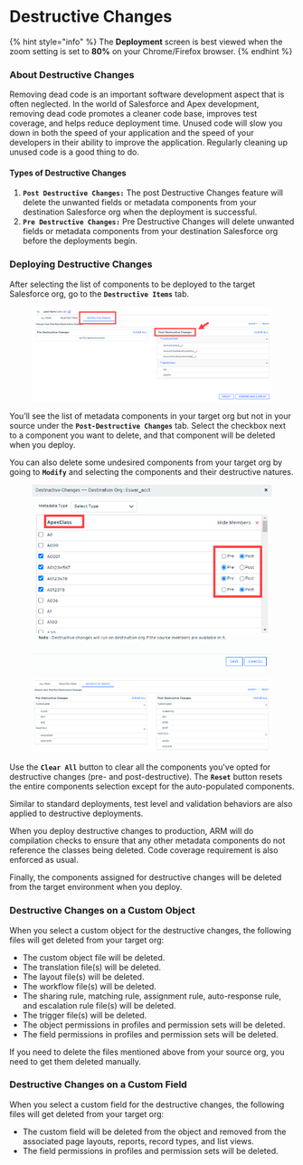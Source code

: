 # Destructive Changes

{% hint style="info" %}
The **Deployment** screen is best viewed when the zoom setting is set to **80%** on your Chrome/Firefox browser.
{% endhint %}

### About Destructive Changes <a href="#destructive-changes" id="destructive-changes"></a>

Removing dead code is an important software development aspect that is often neglected. In the world of Salesforce and Apex development, removing dead code promotes a cleaner code base, improves test coverage, and helps reduce deployment time. Unused code will slow you down in both the speed of your application and the speed of your developers in their ability to improve the application. Regularly cleaning up unused code is a good thing to do.

#### Types of Destructive Changes <a href="#types-of-destructive-changes" id="types-of-destructive-changes"></a>

1. **`Post Destructive Changes:`** The post Destructive Changes feature will delete the unwanted fields or metadata components from your destination Salesforce org when the deployment is successful.
2. **`Pre Destructive Changes:`** Pre Destructive Changes will delete unwanted fields or metadata components from your destination Salesforce org before the deployments begin.

### Deploying Destructive Changes <a href="#deploying-destructive-changes" id="deploying-destructive-changes"></a>

After selecting the list of components to be deployed to the target Salesforce org, go to the **`Destructive Items`** tab.

<figure><img src="../../../../.gitbook/assets/image (65) (1).png" alt=""><figcaption></figcaption></figure>

You’ll see the list of metadata components in your target org but not in your source under the **`Post-Destructive Changes`** tab. Select the checkbox next to a component you want to delete, and that component will be deleted when you deploy.

You can also delete some undesired components from your target org by going to **`Modify`** and selecting the components and their destructive natures.

<figure><img src="../../../../.gitbook/assets/image (66).png" alt="" width="485"><figcaption></figcaption></figure>

<figure><img src="../../../../.gitbook/assets/image (67).png" alt=""><figcaption></figcaption></figure>

Use the **`Clear All`** button to clear all the components you've opted for destructive changes (pre- and post-destructive). The **`Reset`** button resets the entire components selection except for the auto-populated components.&#x20;

Similar to standard deployments, test level and validation behaviors are also applied to destructive deployments.

When you deploy destructive changes to production, ARM will do compilation checks to ensure that any other metadata components do not reference the classes being deleted. Code coverage requirement is also enforced as usual.

Finally, the components assigned for destructive changes will be deleted from the target environment when you deploy.

### Destructive Changes on a Custom Object <a href="#destructive-changes-on-a-custom-object" id="destructive-changes-on-a-custom-object"></a>

When you select a custom object for the destructive changes, the following files will get deleted from your target org:

* The custom object file will be deleted.
* The translation file(s) will be deleted.
* The layout file(s) will be deleted.
* The workflow file(s) will be deleted.
* The sharing rule, matching rule, assignment rule, auto-response rule, and escalation rule file(s) will be deleted.
* The trigger file(s) will be deleted.
* The object permissions in profiles and permission sets will be deleted.
* The field permissions in profiles and permission sets will be deleted.

If you need to delete the files mentioned above from your source org, you need to get them deleted manually.

### Destructive Changes on a Custom Field <a href="#destructive-changes-on-a-custom-field" id="destructive-changes-on-a-custom-field"></a>

When you select a custom field for the destructive changes, the following files will get deleted from your target org:

* The custom field will be deleted from the object and removed from the associated page layouts, reports, record types, and list views.
* The field permissions in profiles and permission sets will be deleted.
